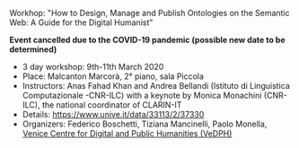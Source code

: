 Workhop: "How to Design, Manage and Publish Ontologies on the Semantic Web: A Guide for the Digital Humanist"

**Event cancelled due to the COVID-19 pandemic (possible new date to be determined)**

- 3 day workshop: 9th-11th March 2020
- Place: Malcanton Marcorà, 2° piano, sala Piccola
- Instructors: Anas Fahad Khan and Andrea Bellandi (Istituto di Linguistica Computazionale -CNR-ILC) with a keynote by Monica Monachini (CNR-ILC), the national coordinator of CLARIN-IT 
- Details: <https://www.unive.it/data/33113/2/37330>
- Organizers: Federico Boschetti, Tiziana Mancinelli, Paolo Monella, [Venice Centre for Digital and Public Humanities (VeDPH)](https://www.unive.it/vedph)
